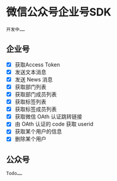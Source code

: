 # 微信公众号企业号SDK
    开发中……

## 企业号
- [x] 获取Access Token
- [x] 发送文本消息
- [x] 发送 News 消息
- [x] 获取部门列表
- [x] 获取部门成员列表
- [x] 获取标签列表
- [x] 获取标签成员列表
- [x] 获取微信 OAth 认证跳转链接
- [x] 由 OAth 认证的 code 获取 userid
- [x] 获取某个用户的信息
- [x] 删除某个用户

## 公众号
    Todo……
